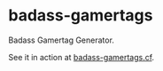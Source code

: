 badass-gamertags
================

Badass Gamertag Generator.

See it in action at [badass-gamertags.cf][1].


  [1]: http://badass-gamertags.cf/
